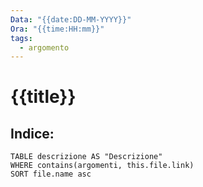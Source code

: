 ```yaml
---
Data: "{{date:DD-MM-YYYY}}"
Ora: "{{time:HH:mm}}"
tags:
  - argomento
---
```

# {{title}}

## Indice:

```dataview
TABLE descrizione AS "Descrizione"
WHERE contains(argomenti, this.file.link)
SORT file.name asc
```
